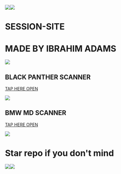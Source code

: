 <a><img src='https://i.imgur.com/LyHic3i.gif'/></a><a><img src='https://i.imgur.com/LyHic3i.gif'/></a>
# SESSION-SITE

# MADE BY IBRAHIM ADAMS

<a><img src='https://i.imgur.com/LyHic3i.gif'/></a>

## BLACK PANTHER SCANNER

[TAP HERE OPEN](https://panther-scanner-9ba6babd3060.herokuapp.com/)

<a><img src='https://i.imgur.com/LyHic3i.gif'/></a>

## BMW MD SCANNER

[TAP HERE OPEN](https://bmw-scanner-9380dc7ea838.herokuapp.com/)

<a><img src='https://i.imgur.com/LyHic3i.gif'/></a>

# Star repo if you don't mind

<a><img src='https://i.imgur.com/LyHic3i.gif'/></a><a><img src='https://i.imgur.com/LyHic3i.gif'/></a>
